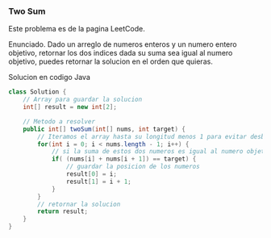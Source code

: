 ### Two Sum

Este problema es de la pagina LeetCode.

Enunciado.
Dado un arreglo de numeros enteros y un numero entero objetivo, retornar los dos indices dada su suma sea igual al numero objetivo, puedes retornar la solucion en el orden que quieras.

Solucion en codigo Java

``` Java
class Solution {
    // Array para guardar la solucion
    int[] result = new int[2];

    // Metodo a resolver
    public int[] twoSum(int[] nums, int target) {
        // Iteramos el array hasta su longitud menos 1 para evitar desbordamiento
        for(int i = 0; i < nums.length - 1; i++) {
            // si la suma de estos dos numeros es igual al numero objetivo
            if( (nums[i] + nums[i + 1]) == target) {
                // guardar la posicion de los numeros
                result[0] = i;
                result[1] = i + 1;
            }
        }
        // retornar la solucion
        return result;
    }
}
```
